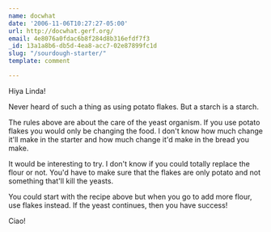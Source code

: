 ```yaml
---
name: docwhat
date: '2006-11-06T10:27:27-05:00'
url: http://docwhat.gerf.org/
email: 4e8076a0fdac6b8f284d8b316efdf7f3
_id: 13a1a8b6-db5d-4ea8-acc7-02e87899fc1d
slug: "/sourdough-starter/"
template: comment

---
```


Hiya Linda!

Never heard of such a thing as using potato flakes.  But a starch is a starch.

The rules above are about the care of the yeast organism.  If you use potato flakes you would only be changing the food.  I don't know how much change it'll make in the starter and how much change it'd make in the bread you make.

It would be interesting to try.  I don't know if you could totally replace the flour or not.   You'd have to make sure that the flakes are only potato and not something that'll kill the yeasts.

You could start with the recipe above but when you go to add more flour, use flakes instead.  If the yeast continues, then you have success!

Ciao!
